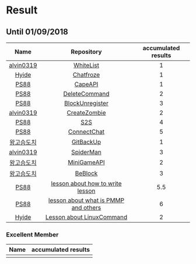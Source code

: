 # Result

## Until 01/09/2018
| Name | Repository | accumulated results |
|:--------:|:---------:|:------------:|
| [alvin0319](https://github.com/alvin0319) | [WhiteList](https://github.com/JustD01t/WhiteList) | 1 |
| [Hyide](https://github.com/Hyide) | [Chatfroze](https://github.com/JustD01t/Chatfroze) | 1 |
| [PS88](https://github.com/Potatoshare88) | [CapeAPI](https://github.com/JustD01t/CapeAPI) | 1 |
| [PS88](https://github.com/Potatoshare88) | [DeleteCommand](https://github.com/JustD01t/DeleteCommand) | 2 |
| [PS88](https://github.com/Potatoshare88) | [BlockUnregister](https://github.com/JustD01t/BlockUnregister) | 3 |
| [alvin0319](https://github.com/alvin0319) | [CreateZombie](https://github.com/JustD01t/CreateZombie) | 2 |
| [PS88](https://github.com/Potatoshare88) | [S2S](https://github.com/JustD01t/S2S) | 4 |
| [PS88](https://github.com/Potatoshare88) | [ConnectChat](https://github.com/JustD01t/ConnectChat) | 5 |
| [왕고슴도치](https://github.com/djdisodo) | [GitBackUp](https://github.com/JustD01t/GitBackUp) | 1 |
| [alvin0319](https://github.com/alvin0319) | [SpiderMan](https://github.com/JustD01t/SpiderMan) | 3 |
| [왕고슴도치](https://github.com/djdisodo) | [MiniGameAPI](https://github.com/JustD01t/MiniGameAPI) | 2 |
| [왕고슴도치](https://github.com/djdisodo) | [BeBlock](https://github.com/JustD01t/BeBlock) | 3 |
| [PS88](https://github.com/Potatoshare88) | [lesson about how to write lesson](https://cafe.naver.com/mcbecafe/49) | 5.5 |
| [PS88](https://github.com/Potatoshare88) | [lesson about what is PMMP and others](https://cafe.naver.com/mcbecafe/145) | 6 |
| [Hyide](https://github.com/Hyide) | [Lesson about LinuxCommand](https://cafe.naver.com/mcbecafe/167) | 2 |

### Excellent Member
| Name | accumulated results |
|:--------:|:---------:|
| | |
